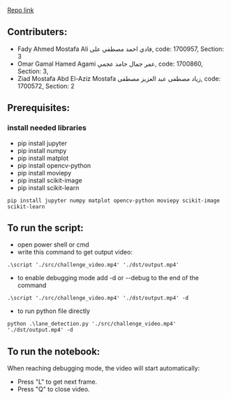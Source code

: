 [Repo link](https://github.com/agamyo168/Lane-Detection/)

## Contributers:

- Fady Ahmed Mostafa Ali فادي احمد مصطفي على, code: 1700957, Section: 3
- Omar Gamal Hamed Agami عمر جمال حامد عجمي, code: 1700860, Section: 3,
- Ziad Mostafa Abd El-Aziz Mostafa زياد مصطفى عبد العزيز مصطفى, code: 1700572, Section: 2

## Prerequisites:
### install needed libraries
- pip install jupyter
- pip install numpy
- pip install matplot
- pip install opencv-python
- pip install moviepy
- pip install scikit-image
- pip install scikit-learn
```
pip install jupyter numpy matplot opencv-python moviepy scikit-image scikit-learn
```

## To run the script:
- open power shell or cmd
- write this command to get output video:

```
.\script './src/challenge_video.mp4' './dst/output.mp4'
```

- to enable debugging mode add -d or --debug to the end of the command

```
.\script './src/challenge_video.mp4' './dst/output.mp4' -d
```

- to run python file directly

```
python .\lane_detection.py './src/challenge_video.mp4' './dst/output.mp4' -d
```

## To run the notebook:
When reaching debugging mode, the video will start automatically:
- Press "L" to get next frame.
- Press "Q" to close video.
    
    
